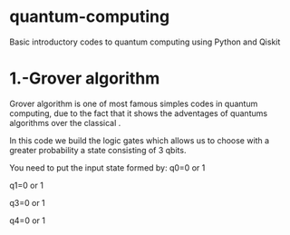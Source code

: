 # quantum-computing
Basic introductory codes to quantum computing using Python and Qiskit


# 1.-Grover algorithm

Grover algorithm is one of most famous simples codes in quantum computing, due to the fact that it shows the adventages of quantums algorithms over the classical .

In this code we build the logic gates which allows us to choose with a greater probability a state consisting of 3 qbits.

You need to put the input state formed by:
q0=0 or 1

q1=0 or 1

q3=0 or 1

q4=0 or 1

